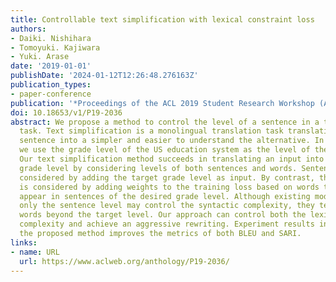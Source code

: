 ```yaml
---
title: Controllable text simplification with lexical constraint loss
authors:
- Daiki. Nishihara
- Tomoyuki. Kajiwara
- Yuki. Arase
date: '2019-01-01'
publishDate: '2024-01-12T12:26:48.276163Z'
publication_types:
- paper-conference
publication: '*Proceedings of the ACL 2019 Student Research Workshop (ACL 2019 SRW)*'
doi: 10.18653/v1/P19-2036
abstract: We propose a method to control the level of a sentence in a text simplification
  task. Text simplification is a monolingual translation task translating a complex
  sentence into a simpler and easier to understand the alternative. In this study,
  we use the grade level of the US education system as the level of the sentence.
  Our text simplification method succeeds in translating an input into a specific
  grade level by considering levels of both sentences and words. Sentence level is
  considered by adding the target grade level as input. By contrast, the word level
  is considered by adding weights to the training loss based on words that frequently
  appear in sentences of the desired grade level. Although existing models that consider
  only the sentence level may control the syntactic complexity, they tend to generate
  words beyond the target level. Our approach can control both the lexical and syntactic
  complexity and achieve an aggressive rewriting. Experiment results indicate that
  the proposed method improves the metrics of both BLEU and SARI.
links:
- name: URL
  url: https://www.aclweb.org/anthology/P19-2036/
---
```


